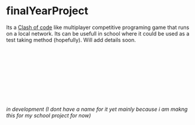 # finalYearProject
Its a [Clash of code](https://www.codingame.com/multiplayer/clashofcode) like multiplayer competitive programing game that runs on a local network. Its can be usefull in school
where it could be used as a test taking method (hopefully). Will add details soon.
<br><br><br><br><br><br><br><br><br><br><br>
*in development
(I dont have a name for it yet mainly because i am makng this for my school project for now)*
